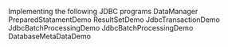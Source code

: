Implementing the following JDBC programs
DataManager
PreparedStatamentDemo
ResultSetDemo
JdbcTransactionDemo
JdbcBatchProcessingDemo
JdbcBatchProcessingDemo
DatabaseMetaDataDemo
